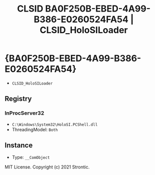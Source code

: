 ﻿---
title: "CLSID BA0F250B-EBED-4A99-B386-E0260524FA54 | CLSID_HoloSILoader"
excerpt: What is COM-Object CLSID BA0F250B-EBED-4A99-B386-E0260524FA54?
---

# {BA0F250B-EBED-4A99-B386-E0260524FA54}

* `CLSID_HoloSILoader`

## Registry


### InProcServer32

* `C:\Windows\System32\HoloSI.PCShell.dll`
* ThreadingModel: `Both`

## Instance

* Type: `__ComObject`

MIT License. Copyright (c) 2021 Strontic.


